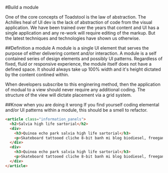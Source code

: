 #Build a module

One of the core concepts of Toadstool is the law of abstraction. The Achilles heal of UI dev is the lack of abstraction of code from the visual application. We have been trained over the years that content and UI has a single application and any re-work will require editing of the markup. But the latest techniques and technologies have shown us otherwise. 

##Definition a module
A module is a single UI element that serves the purpose of either delivering content and/or interaction. A module is a self contained series of design elements and possibly UI patterns. Regardless of fixed, fluid or responsive experience, the module itself does not have a defined space. It should always take up 100% width and it's height dictated by the content contined within. 

When developers subscribe to this enginering method, then the application of modual to a view should never require any additional coding. The structure of the view will dictate placement via a grid system.  

##Know when you are doing it wrong
If you find yourself coding elemental and/or UI patterns within a module, this should be a smell to refactor. 

```html
<article class="information_panels">
  <h2>Salvia high life sartorial</h2>
  <div>
    <h3>Quinoa echo park salvia high life sartorial</h3>
    <p>Skateboard tattooed cliche 8-bit banh mi blog biodiesel, freegan locavore vice wayfarers salvia keytar yr. Mustache iphone mixtape, cliche keytar vegan blog etsy beard retro banh mi letterpress next level echo park.</p>
  </div>
  <div>
    <h3>Quinoa echo park salvia high life sartorial</h3>
    <p>Skateboard tattooed cliche 8-bit banh mi blog biodiesel, freegan locavore vice wayfarers salvia keytar yr. Mustache iphone mixtape, cliche keytar vegan blog etsy beard retro banh mi letterpress next level echo park.</p>
  </div>
</article>